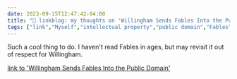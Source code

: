 ---date: 2023-09-15T12:47:42-04:00title: "🔗 linkblog: my thoughts on 'Willingham Sends Fables Into the Public Domain'"tags: ["link","Myself","intellectual property","public domain","Fables","comics","Bill Willingham"]---Such a cool thing to do. I haven't read Fables in ages, but may revisit it out of respect for Willingham.   [link to 'Willingham Sends Fables Into the Public Domain'](https://billwillingham.substack.com/p/willingham-sends-fables-into-the)